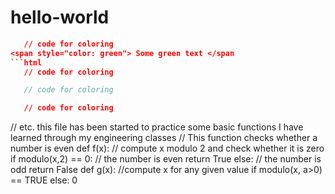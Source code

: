 # hello-world
```json
   // code for coloring
<span style="color: green"> Some green text </span
```html
   // code for coloring
```
```js
   // code for coloring
```
```css
   // code for coloring
```
// etc.
this file has been started to practice some basic functions I have learned through my engineering classes
// This function checks whether a number is even
def f(x):
  // compute x modulo 2 and check whether it is zero
  if modulo(x,2) == 0:
    // the number is even
    return True
  else:
    // the number is odd
    return False
def g(x):
  //compute x for any given value 
  if modulo(x, a>0) == TRUE
  else:
  0
  
